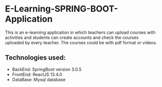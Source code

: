 # E-Learning-SPRING-BOOT-Application

This is an e-learning application in which teachers can upload courses with activities and students can create accounts and check the courses uploaded by every teacher.
The courses could be with pdf format or videos. 

## Technologies used:
* BackEnd: SpringBoot version 3.0.5
* FrontEnd: ReactJS 13.4.0
* DataBase: Mysql database


